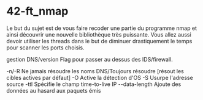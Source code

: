 # 42-ft_nmap

Le but du sujet est de vous faire recoder une partie du programme nmap et ainsi
découvrir une nouvelle bibliothèque très puissante.
Vous allez aussi devoir utiliser les threads dans le but de diminuer drastiquement le temps
pour scanner les ports choisis.

gestion DNS/version
Flag pour passer au dessus des IDS/firewall.

-n/-R					Ne jamais résoudre les noms DNS/Toujours résoudre [résout les cibles actives par défaut]
-O						Active la détection d'OS
-S						Usurpe l'adresse source
-ttl <num>				Spécifie le champ time-to-live IP
--data-length <num>		Ajoute des données au hasard aux paquets émis
